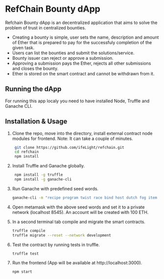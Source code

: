 # RefChain Bounty dApp

Refchain Bounty dApp is an decentralized application that aims to solve the problem of trust in centralized bounties.

* Creating a bounty is simple, user sets the name, description and amount of Ether that is prepared to pay for the successfuly completion of the given task. 
* Users can list the bounties and submit the solutions/service.
* Bounty issuer can reject or approve a submission. 
* Approving a submission pays the Ether, rejects all other submissions and closes the bounty.
* Ether is stored on the smart contract and cannot be withdrawn from it.

## Running the dApp

For running this app localy you need to have installed Node, Truffle and Ganache CLI.


## Installation & Usage

1. Clone the repo, move into the directory, install external contract node modules for frontend.
Note: It can take a couple of minutes.

	```sh
	 git clone https://github.com/ifeLight/refchain.git
	 cd refchain
	 npm install
    ```

2. Install Truffle and Ganache globally.

	```sh
	 npm install -g truffle
	 npm install -g ganache-cli
    ```

3. Run Ganache with predefined seed words.

	```sh
	ganache-cli -m "recipe program twist race bind host dutch fog item rigid decline media"
    ```
4. Open metamask with the above seed words and set it to a private network (localhost 8545).
	An account will be created with 100 ETH.

5. In a second terminal tab compile and migrate the smart contracts.

	```sh
	truffle compile
	truffle migrate --reset --network development
    ```

6. Test the contract by running tests in truffle.

	```sh
	truffle test
    ```

7. Run the frontend (App will be available at http://localhost:3000).

	```sh
	npm start
    ```


